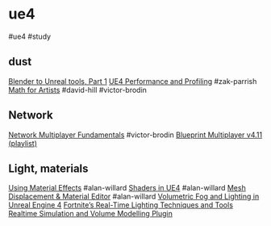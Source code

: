 # ue4
#ue4 #study

## dust
[Blender to Unreal tools, Part 1](https://www.youtube.com/watch?v=c3_xUMQ6hhs)
[UE4 Performance and Profiling](https://www.youtube.com/watch?v=hcxetY8g_fs) #zak-parrish
[Math for Artists](https://www.youtube.com/watch?v=KrghZBIIsXc) #david-hill #victor-brodin 

## Network
[Network Multiplayer Fundamentals](https://www.youtube.com/watch?v=09yWANtKmC8) #victor-brodin
[Blueprint Multiplayer v4.11 (playlist)](https://www.youtube.com/playlist?list=PLZlv_N0_O1gYqSlbGQVKsRg6fpxWndZqZ)

## Light, materials
[Using Material Effects](https://www.youtube.com/watch?v=enx6ShyKUL8) #alan-willard
[Shaders in UE4](https://www.youtube.com/watch?v=mig6EF17mR8) #alan-willard
[Mesh Displacement & Material Editor](https://www.youtube.com/watch?v=oPLQOViA8CA) #alan-willard
[Volumetric Fog and Lighting in Unreal Engine 4](https://www.youtube.com/watch?v=Xd7-rTzfmCo)
[Fortnite’s Real-Time Lighting Techniques and Tools](https://www.youtube.com/watch?v=vef_ZPLhjt8)
[Realtime Simulation and Volume Modelling Plugin](https://www.youtube.com/watch?v=CWzPP5FAYAg)
